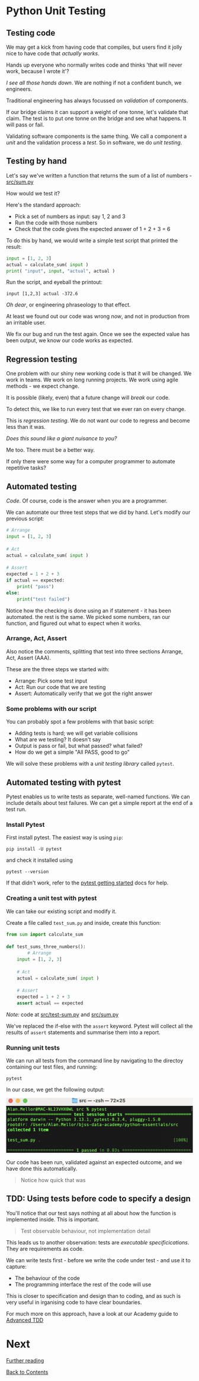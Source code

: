 # Python Unit Testing

## Testing code

We may get a kick from having code that compiles, but users find it jolly nice to have code that _actually works_.

Hands up everyone who normally writes code and thinks 'that will never work, because I wrote it'?

_I see all those hands down_. We are nothing if not a confident bunch, we engineers.

Traditional engineering has always focussed on _validation_ of components.

If our bridge claims it can support a weight of one tonne, let's validate that claim. The test is to put one tonne on the bridge and see what happens. It will pass or fail.

Validating software components is the same thing. We call a component a _unit_ and the validation process a _test_. So in software, we do _unit testing_.

## Testing by hand

Let's say we've written a function that returns the sum of a list of numbers - [src/sum.py](/src/sum.py)

How would we test it?

Here's the standard approach:

- Pick a set of numbers as input: say 1, 2 and 3
- Run the code with those numbers
- Check that the code gives the expected answer of 1 + 2 + 3 = 6

To do this by hand, we would write a simple test script that printed the result:

```python
input = [1, 2, 3]
actual = calculate_sum( input )
print( "input", input, "actual", actual )
```

Run the script, and eyeball the printout:

```text
input [1,2,3] actual -372.6
```

_Oh dear_, or engineering phraseology to that effect.

At least we found out our code was wrong _now_, and not in production from an irritable user.

We fix our bug and run the test again. Once we see the expected value has been output, we know our code works as expected.

## Regression testing

One problem with our shiny new working code is that it will be changed. We work in teams. We work on long running projects. We work using agile methods - we expect change.

It is possible (likely, even) that a future change will _break_ our code.

To detect this, we like to run every test that we ever ran on every change.

This is _regression testing_. We do not want our code to regress and become less than it was.

_Does this sound like a giant nuisance to you?_

Me too. There must be a better way.

If only there were some way for a computer programmer to automate repetitive tasks?

## Automated testing

_Code_. Of course, code is the answer when you are a programmer.

We can automate our three test steps that we did by hand. Let's modify our previous script:

```python
# Arrange
input = [1, 2, 3]

# Act
actual = calculate_sum( input )

# Assert
expected = 1 + 2 + 3
if actual == expected:
    print( "pass")
else:
    print("test failed")
```

Notice how the checking is done using an if statement - it has been automated. the rest is the same. We picked some numbers, ran our function, and figured out what to expect when it works.

### Arrange, Act, Assert

Also notice the comments, splitting that test into three sections Arrange, Act, Assert (AAA).

These are the three steps we started with:

- Arrange: Pick some test input
- Act: Run our code that we are testing
- Assert: Automatically verify that we got the right answer

### Some problems with our script

You can probably spot a few problems with that basic script:

- Adding tests is hard; we will get variable collisions
- What are we testing? It doesn't say
- Output is pass or fail, but what passed? what failed?
- How do we get a simple "All PASS, good to go"

We will solve these problems with a _unit testing library_ called `pytest`.

## Automated testing with pytest

Pytest enables us to write tests as separate, well-named functions. We can include details about test failures. We can get a simple report at the end of a test run.

### Install Pytest

First install pytest. The easiest way is using `pip`:

```text
pip install -U pytest
```

and check it installed using

```text
pytest --version
```

If that didn't work, refer to the [pytest getting started](https://docs.pytest.org/en/stable/getting-started.html) docs for help.

### Creating a unit test with pytest

We can take our existing script and modify it.

Create a file called `test_sum.py` and inside, create this function:

```python
from sum import calculate_sum

def test_sums_three_numbers():
        # Arrange
    input = [1, 2, 3]

    # Act
    actual = calculate_sum( input )

    # Assert
    expected = 1 + 2 + 3
    assert actual == expected
```

_Note:_ code at [src/test-sum.py](/src/test_sum.py) and [src/sum.py](/src/sum.py)

We've replaced the if-else with the `assert` keyword. Pytest will collect all the results of `assert` statements and summarise them into a report.

### Running unit tests

We can run all tests from the command line by navigating to the directoy containing our test files, and running:

```text
pytest
```

In our case, we get the following output:

![Test passing in pytest](/images/pytest-pass.png)

Our code has been run, validated against an expected outcome, and we have done this automatically.

> Notice how quick that was

## TDD: Using tests before code to specify a design

You'll notice that our test says nothing at all about how the function is implemented inside. This is important.

> Test observable behaviour, not implementation detail

This leads us to another observation: tests are _executable specificications_. They are requirements as code.

We can write tests first - before we write the code under test - and use it to capture:

- The behaviour of the code
- The programming interface the rest of the code will use

This is closer to specification and design than to coding, and as such is very useful in irganising code to have clear boundaries.

For much more on this approach, have a look at our Academy guide to [Advanced TDD](https://github.com/bjssacademy/advanced-tdd)

# Next

[Further reading](/further.md)

[Back to Contents](/contents.md)
